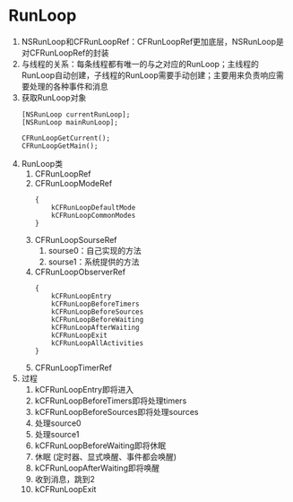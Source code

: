 # RunLoop
1. NSRunLoop和CFRunLoopRef：CFRunLoopRef更加底层，NSRunLoop是对CFRunLoopRef的封装
2. 与线程的关系：每条线程都有唯一的与之对应的RunLoop；主线程的RunLoop自动创建，子线程的RunLoop需要手动创建；主要用来负责响应需要处理的各种事件和消息
3. 获取RunLoop对象
    ```
    [NSRunLoop currentRunLoop];
    [NSRunLoop mainRunLoop];

    CFRunLoopGetCurrent();
    CFRunLoopGetMain();
    ```
4. RunLoop类
    1. CFRunLoopRef
    2. CFRunLoopModeRef
        ```
        {
            kCFRunLoopDefaultMode
            kCFRunLoopCommonModes
        }
        ```
    3. CFRunLoopSourseRef
        1. sourse0：自己实现的方法
        2. sourse1：系统提供的方法
    4. CFRunLoopObserverRef
        ```
        {
            kCFRunLoopEntry
            kCFRunLoopBeforeTimers
            kCFRunLoopBeforeSources
            kCFRunLoopBeforeWaiting
            kCFRunLoopAfterWaiting
            kCFRunLoopExit
            kCFRunLoopAllActivities
        }
        ```
    5. CFRunLoopTimerRef
5. 过程
    1. kCFRunLoopEntry即将进入
    2. kCFRunLoopBeforeTimers即将处理timers
    3. kCFRunLoopBeforeSources即将处理sources
    4. 处理source0
    5. 处理source1
    6. kCFRunLoopBeforeWaiting即将休眠
    7. 休眠 (定时器、显式唤醒、事件都会唤醒)
    8. kCFRunLoopAfterWaiting即将唤醒
    9. 收到消息，跳到2
    10. kCFRunLoopExit
